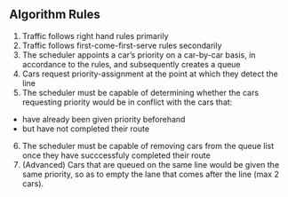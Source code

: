 ## Algorithm Rules

1. Traffic follows right hand rules primarily
2. Traffic follows first-come-first-serve rules secondarily
3. The scheduler appoints a car’s priority on a car-by-car basis, in accordance to the rules, and subsequently creates a queue
4. Cars request priority-assignment at the point at which they detect the line
5. The scheduler must be capable of determining whether the cars requesting priority would be in conflict with the cars that: 
- have already been given priority beforehand 
- but have not completed their route 
6. The scheduler must be capable of removing cars from the queue list once they have succcessfuly completed their route
7. (Advanced) Cars that are queued on the same line would be given the same priority, so as to empty the lane that comes after the line (max 2 cars).
